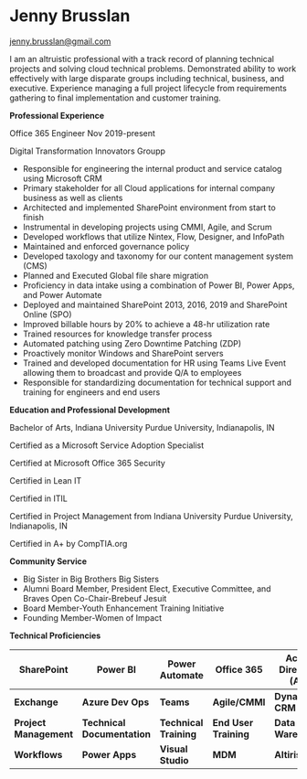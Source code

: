 
# Jenny Brusslan
[jenny.brusslan@gmail.com](mailto:jenny.brusslan@gmail.com)
						      
I am an altruistic professional with a track record of planning technical projects and solving cloud technical problems.  Demonstrated ability to work effectively with large disparate groups including technical, business, and executive.  Experience managing a full project lifecycle from requirements gathering to final implementation and customer training.

**Professional Experience**

Office 365 Engineer Nov 2019-present

Digital Transformation Innovators Groupp
-	Responsible for engineering the internal product and service catalog using Microsoft CRM
-	Primary stakeholder for all Cloud applications for internal company business as well as clients  
-	Architected and implemented SharePoint environment from start to finish
-	Instrumental in developing projects using CMMI, Agile, and Scrum
- 	Developed workflows that utilize Nintex, Flow, Designer, and InfoPath
- 	Maintained and enforced governance policy
-	Developed taxology and taxonomy for our content management system (CMS)
-	Planned and Executed Global file share migration
-	Proficiency in data intake using a combination of Power BI, Power Apps, and Power Automate
-	Deployed and maintained SharePoint 2013, 2016, 2019 and SharePoint Online (SPO)
-	Improved billable hours by 20% to achieve a 48-hr utilization rate
-	Trained resources for knowledge transfer process
-	Automated patching using Zero Downtime Patching (ZDP)
-	Proactively monitor Windows and SharePoint servers 
-	Trained and developed documentation for HR using Teams Live Event allowing them to broadcast and provide Q/A to employees
-	Responsible for standardizing documentation for technical support and training for engineers and end users

**Education and Professional Development**

Bachelor of Arts, Indiana University Purdue University, Indianapolis, IN 	

Certified as a Microsoft Service Adoption Specialist

Certified at Microsoft Office 365 Security

Certified in Lean IT

Certified in ITIL 

Certified in Project Management from Indiana University Purdue University, Indianapolis, IN

Certified in A+ by CompTIA.org 		

**Community Service**

- Big Sister in Big Brothers Big Sisters
- Alumni Board Member, President Elect, Executive Committee, and Braves Open Co-Chair-Brebeuf Jesuit
- Board Member-Youth Enhancement Training Initiative 
- Founding Member-Women of Impact

**Technical Proficiencies**

| **SharePoint** | **Power BI** | **Power Automate** | **Office 365** | **Active Directory (AD)** | **Teams Live Events** |
| --- | --- | --- | --- | --- | --- |
| **Exchange** | **Azure Dev Ops** | **Teams** | **Agile/CMMI** | **Dynamics**  **CRM** | **Disaster Recovery** |
| **Project Management** | **Technical Documentation** | **Technical Training** | **End User Training** | **Data Warehouse** | **PowerShell** |
| **Workflows** | **Power Apps** | **Visual Studio** | **MDM** | **Altiris** |**My Hub**


